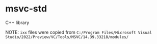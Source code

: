 # msvc-std

C++ library

NOTE: `ixx` files were copied from `C:/Program Files/Microsoft Visual Studio/2022/Preview/VC/Tools/MSVC/14.39.33218/modules/`
